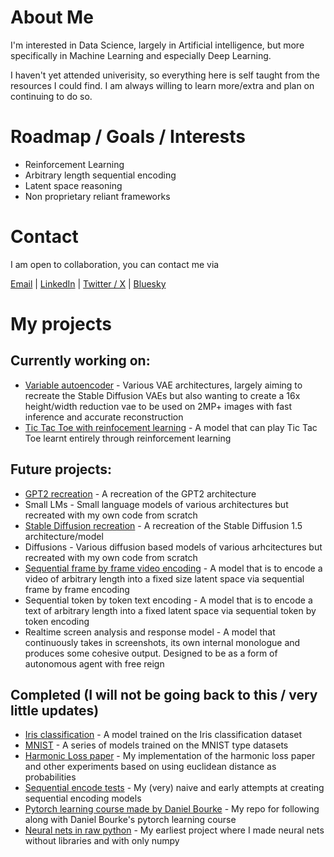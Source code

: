 # About Me
I'm interested in Data Science, largely in Artificial intelligence, but more specifically in Machine Learning and especially Deep Learning.

I haven't yet attended univerisity, so everything here is self taught from the resources I could find. I am always willing to learn more/extra and plan on continuing to do so.

# Roadmap / Goals / Interests
- Reinforcement Learning
- Arbitrary length sequential encoding
- Latent space reasoning
- Non proprietary reliant frameworks

# Contact
I am open to collaboration, you can contact me via

[Email](yegor.mn@gmail.com) | [LinkedIn](https://www.linkedin.com/in/yegor-menovchshikov-313150350/) | [Twitter / X](https://x.com/Yegor_Men) | [Bluesky](https://bsky.app/profile/yegormen.bsky.social)

# My projects

## Currently working on:
- [Variable autoencoder](https://github.com/Yegor-men/vae) - Various VAE architectures, largely aiming to recreate the Stable Diffusion VAEs but also wanting to create a 16x height/width reduction vae to be used on 2MP+ images with fast inference and accurate reconstruction
- [Tic Tac Toe with reinfocement learning](https://github.com/Yegor-men/tic-tac-toe-rl) - A model that can play Tic Tac Toe learnt entirely through reinforcement learning

## Future projects:
- [GPT2 recreation](https://github.com/Yegor-men/gpt2) - A recreation of the GPT2 architecture
- Small LMs - Small language models of various architectures but recreated with my own code from scratch
- [Stable Diffusion recreation](https://github.com/Yegor-men/sd15) - A recreation of the Stable Diffusion 1.5 architecture/model
- Diffusions - Various diffusion based models of various arhcitectures but recreated with my own code from scratch
- [Sequential frame by frame video encoding](https://github.com/Yegor-men/sequential-video-encode) - A model that is to encode a video of arbitrary length into a fixed size latent space via sequential frame by frame encoding
- Sequential token by token text encoding - A model that is to encode a text of arbitrary length into a fixed latent space via sequential token by token encoding
- Realtime screen analysis and response model - A model that continuously takes in screenshots, its own internal monologue and produces some cohesive output. Designed to be as a form of autonomous agent with free reign

## Completed (I will not be going back to this / very little updates)
- [Iris classification](https://github.com/Yegor-men/iris-classification) - A model trained on the Iris classification dataset
- [MNIST](https://github.com/Yegor-men/mnist) - A series of models trained on the MNIST type datasets
- [Harmonic Loss paper](https://github.com/Yegor-men/harmonic-loss) - My implementation of the harmonic loss paper and other experiments based on using euclidean distance as probabilities
- [Sequential encode tests](https://github.com/Yegor-men/sequential-encode-tests) - My (very) naive and early attempts at creating sequential encoding models
- [Pytorch learning course made by Daniel Bourke](https://github.com/Yegor-men/learning-pytorch-from-daniel-bourke) - My repo for following along with Daniel Bourke's pytorch learning course
- [Neural nets in raw python](https://github.com/Yegor-men/raw-python-neural-nets) - My earliest project where I made neural nets without libraries and with only numpy


<!--
**Yegor-men/Yegor-men** is a ✨ _special_ ✨ repository because its `README.md` (this file) appears on your GitHub profile.

Here are some ideas to get you started:

- 🔭 I’m currently working on ...
- 🌱 I’m currently learning ...
- 👯 I’m looking to collaborate on ...
- 🤔 I’m looking for help with ...
- 💬 Ask me about ...
- 📫 How to reach me: ...
- 😄 Pronouns: ...
- ⚡ Fun fact: ...
-->
